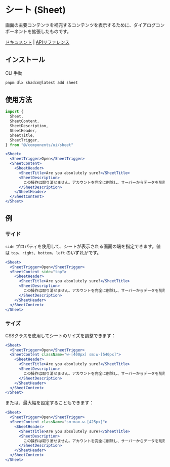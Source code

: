 # シート (Sheet)

画面の主要コンテンツを補完するコンテンツを表示するために、ダイアログコンポーネントを拡張したものです。

[ドキュメント](https://www.radix-ui.com/docs/primitives/components/dialog) | [APIリファレンス](https://www.radix-ui.com/docs/primitives/components/dialog#api-reference)

## インストール

<Tabs defaultValue="cli">

<TabsList>
  <TabsTrigger value="cli">CLI</TabsTrigger>
  <TabsTrigger value="manual">手動</TabsTrigger>
</TabsList>

<TabsContent value="cli">

```bash
pnpm dlx shadcn@latest add sheet
```

</TabsContent>

</Tabs>

## 使用方法

```jsx
import {
  Sheet,
  SheetContent,
  SheetDescription,
  SheetHeader,
  SheetTitle,
  SheetTrigger,
} from "@/components/ui/sheet"
```

```jsx
<Sheet>
  <SheetTrigger>Open</SheetTrigger>
  <SheetContent>
    <SheetHeader>
      <SheetTitle>Are you absolutely sure?</SheetTitle>
      <SheetDescription>
        この操作は取り消せません。アカウントを完全に削除し、サーバーからデータを削除します。
      </SheetDescription>
    </SheetHeader>
  </SheetContent>
</Sheet>
```

## 例

### サイド

`side` プロパティを使用して、シートが表示される画面の端を指定できます。値は `top`、`right`、`bottom`、`left` のいずれかです。

```jsx
<Sheet>
  <SheetTrigger>Open</SheetTrigger>
  <SheetContent side="top">
    <SheetHeader>
      <SheetTitle>Are you absolutely sure?</SheetTitle>
      <SheetDescription>
        この操作は取り消せません。アカウントを完全に削除し、サーバーからデータを削除します。
      </SheetDescription>
    </SheetHeader>
  </SheetContent>
</Sheet>
```

### サイズ

CSSクラスを使用してシートのサイズを調整できます：

```jsx
<Sheet>
  <SheetTrigger>Open</SheetTrigger>
  <SheetContent className="w-[400px] sm:w-[540px]">
    <SheetHeader>
      <SheetTitle>Are you absolutely sure?</SheetTitle>
      <SheetDescription>
        この操作は取り消せません。アカウントを完全に削除し、サーバーからデータを削除します。
      </SheetDescription>
    </SheetHeader>
  </SheetContent>
</Sheet>
```

または、最大幅を設定することもできます：

```jsx
<Sheet>
  <SheetTrigger>Open</SheetTrigger>
  <SheetContent className="sm:max-w-[425px]">
    <SheetHeader>
      <SheetTitle>Are you absolutely sure?</SheetTitle>
      <SheetDescription>
        この操作は取り消せません。アカウントを完全に削除し、サーバーからデータを削除します。
      </SheetDescription>
    </SheetHeader>
  </SheetContent>
</Sheet>
```
